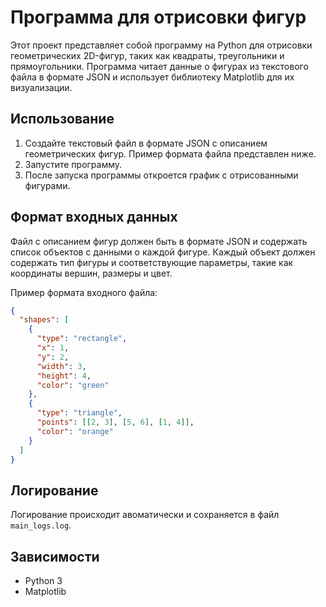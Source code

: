 # Программа для отрисовки фигур 
Этот проект представляет собой программу на Python для отрисовки геометрических 2D-фигур, таких как квадраты, треугольники и прямоугольники. Программа читает данные о фигурах из текстового файла в формате JSON и использует библиотеку Matplotlib для их визуализации.

## Использование
1. Создайте текстовый файл в формате JSON с описанием геометрических фигур. Пример формата файла представлен ниже.
1. Запустите программу.
1. После запуска программы откроется график с отрисованными фигурами.

## Формат входных данных
Файл с описанием фигур должен быть в формате JSON и содержать список объектов с данными о каждой фигуре. Каждый объект должен содержать тип фигуры и соответствующие параметры, такие как координаты вершин, размеры и цвет.

Пример формата входного файла:
```json
{
  "shapes": [
    {
      "type": "rectangle",
      "x": 1,
      "y": 2,
      "width": 3,
      "height": 4,
      "color": "green"
    },
    {
      "type": "triangle",
      "points": [[2, 3], [5, 6], [1, 4]],
      "color": "orange"
    }
  ]
}
```

## Логирование
Логирование происходит авоматически и сохраняется в файл `main_logs.log`.

## Зависимости
- Python 3
- Matplotlib

